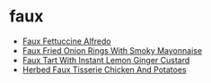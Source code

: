# faux

 * [Faux Fettuccine Alfredo](index/f/faux-fettuccine-alfredo-14657.json)
 * [Faux Fried Onion Rings With Smoky Mayonnaise](index/f/faux-fried-onion-rings-with-smoky-mayonnaise-363403.json)
 * [Faux Tart With Instant Lemon Ginger Custard](index/f/faux-tart-with-instant-lemon-ginger-custard-51185230.json)
 * [Herbed Faux Tisserie Chicken And Potatoes](index/h/herbed-faux-tisserie-chicken-and-potatoes-51224020.json)
